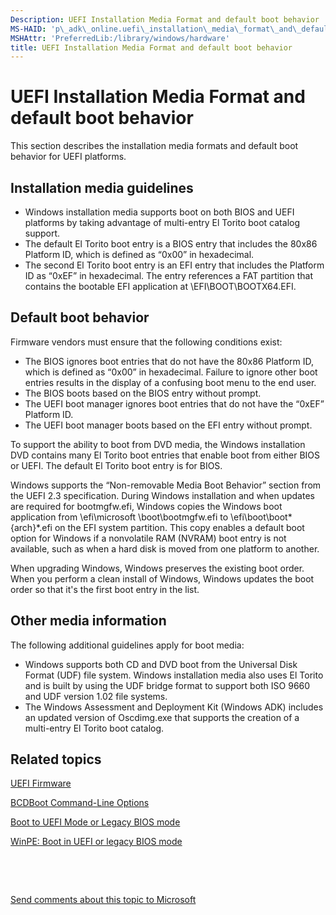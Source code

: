 ```yaml
---
Description: UEFI Installation Media Format and default boot behavior
MS-HAID: 'p\_adk\_online.uefi\_installation\_media\_format\_and\_default\_boot\_behavior'
MSHAttr: 'PreferredLib:/library/windows/hardware'
title: UEFI Installation Media Format and default boot behavior
---
```


# UEFI Installation Media Format and default boot behavior


This section describes the installation media formats and default boot behavior for UEFI platforms.

## <span id="Installation_media_guidelines"></span><span id="installation_media_guidelines"></span><span id="INSTALLATION_MEDIA_GUIDELINES"></span>Installation media guidelines


-   Windows installation media supports boot on both BIOS and UEFI platforms by taking advantage of multi-entry El Torito boot catalog support.
-   The default El Torito boot entry is a BIOS entry that includes the 80x86 Platform ID, which is defined as “0x00” in hexadecimal.
-   The second El Torito boot entry is an EFI entry that includes the Platform ID as “0xEF” in hexadecimal. The entry references a FAT partition that contains the bootable EFI application at \\EFI\\BOOT\\BOOTX64.EFI.

## <span id="Default_boot_behavior"></span><span id="default_boot_behavior"></span><span id="DEFAULT_BOOT_BEHAVIOR"></span>Default boot behavior


Firmware vendors must ensure that the following conditions exist:

-   The BIOS ignores boot entries that do not have the 80x86 Platform ID, which is defined as “0x00” in hexadecimal. Failure to ignore other boot entries results in the display of a confusing boot menu to the end user.
-   The BIOS boots based on the BIOS entry without prompt.
-   The UEFI boot manager ignores boot entries that do not have the “0xEF” Platform ID.
-   The UEFI boot manager boots based on the EFI entry without prompt.

To support the ability to boot from DVD media, the Windows installation DVD contains many El Torito boot entries that enable boot from either BIOS or UEFI. The default El Torito boot entry is for BIOS.

Windows supports the “Non-removable Media Boot Behavior” section from the UEFI 2.3 specification. During Windows installation and when updates are required for bootmgfw.efi, Windows copies the Windows boot application from \\efi\\microsoft \\boot\\bootmgfw.efi to \\efi\\boot\\boot*{arch}*.efi on the EFI system partition. This copy enables a default boot option for Windows if a nonvolatile RAM (NVRAM) boot entry is not available, such as when a hard disk is moved from one platform to another.

When upgrading Windows, Windows preserves the existing boot order. When you perform a clean install of Windows, Windows updates the boot order so that it's the first boot entry in the list.

## <span id="Other_media_information"></span><span id="other_media_information"></span><span id="OTHER_MEDIA_INFORMATION"></span>Other media information


The following additional guidelines apply for boot media:

-   Windows supports both CD and DVD boot from the Universal Disk Format (UDF) file system. Windows installation media also uses El Torito and is built by using the UDF bridge format to support both ISO 9660 and UDF version 1.02 file systems.
-   The Windows Assessment and Deployment Kit (Windows ADK) includes an updated version of Oscdimg.exe that supports the creation of a multi-entry El Torito boot catalog.

## <span id="related_topics"></span>Related topics


[UEFI Firmware](p_adk_online.uefi_firmware_blue)

[BCDBoot Command-Line Options](bcdboot-command-line-options-8-techref-di.md)

[Boot to UEFI Mode or Legacy BIOS mode](boot-to-uefi-mode-or-legacy-bios-mode.md)

[WinPE: Boot in UEFI or legacy BIOS mode](winpe-boot-in-uefi-or-legacy-bios-mode.md)

 

 

[Send comments about this topic to Microsoft](mailto:wsddocfb@microsoft.com?subject=Documentation%20feedback%20%5Bp_adk_online\p_adk_online%5D:%20UEFI%20Installation%20Media%20Format%20and%20default%20boot%20behavior%20%20RELEASE:%20%284/11/2016%29&body=%0A%0APRIVACY%20STATEMENT%0A%0AWe%20use%20your%20feedback%20to%20improve%20the%20documentation.%20We%20don't%20use%20your%20email%20address%20for%20any%20other%20purpose,%20and%20we'll%20remove%20your%20email%20address%20from%20our%20system%20after%20the%20issue%20that%20you're%20reporting%20is%20fixed.%20While%20we're%20working%20to%20fix%20this%20issue,%20we%20might%20send%20you%20an%20email%20message%20to%20ask%20for%20more%20info.%20Later,%20we%20might%20also%20send%20you%20an%20email%20message%20to%20let%20you%20know%20that%20we've%20addressed%20your%20feedback.%0A%0AFor%20more%20info%20about%20Microsoft's%20privacy%20policy,%20see%20http://privacy.microsoft.com/default.aspx. "Send comments about this topic to Microsoft")




